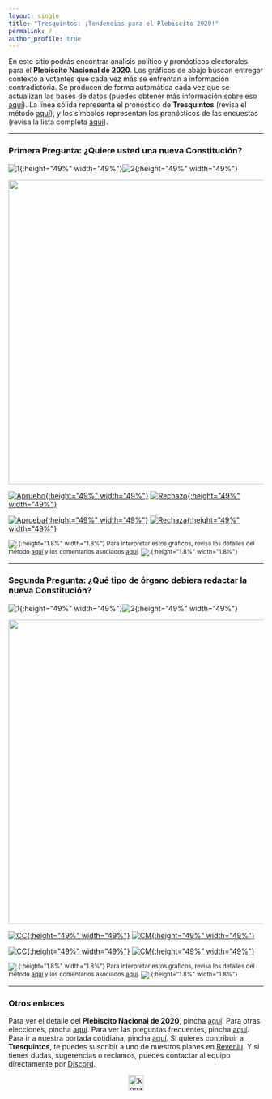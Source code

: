 ```yaml
---
layout: single
title: "Tresquintos: ¡Tendencias para el Plebiscito 2020!"
permalink: /
author_profile: true
---
```



En este sitio podrás encontrar análisis político y pronósticos electorales para el **Plebiscito Nacional de 2020**. Los gráficos de abajo buscan entregar contexto a votantes que cada vez más se enfrentan a información contradictoria. Se producen de forma automática cada vez que se actualizan las bases de datos (puedes obtener más información sobre eso [aquí](https://tresquintos.cl/faq/)). La línea sólida representa el pronóstico de **Tresquintos** (revisa el método [aquí](https://tresquintos.cl/tsm/)), y los símbolos representan los pronósticos de las encuestas (revisa la lista completa [aquí](https://tresquintos.cl/encuestas/)).

---
### Primera Pregunta: ¿Quiere usted una nueva Constitución?

![1](/images/tsm/card_2020-1_Apruebo.png){:height="49%" width="49%"}![2](/images/tsm/card_2020-1_Rechazo.png){:height="49%" width="49%"}

<div align="center">
<img width="600" src="https://tresquintos.cl/images/tsm/comp_2020-1_top2.png" >
</div>

[![Apruebo](/images/tsm/ts_2020-1_Apruebo.png){:height="49%" width="49%"}](https://tresquintos.cl/images/tsm/ts_2020-1_Apruebo.png) [![Rechazo](/images/tsm/ts_2020-1_Rechazo.png){:height="49%" width="49%"}](https://tresquintos.cl/images/tsm/ts_2020-1_Rechazo.png)

[![Aprueba](/images/tsm/kd_2020-1_Apruebo.png){:height="49%" width="49%"}](https://tresquintos.cl/images/tsm/kd_2020-1_Apruebo.png) [![Rechaza](/images/tsm/kd_2020-1_Rechazo.png){:height="49%" width="49%"}](https://tresquintos.cl/images/tsm/kd_2020-1_Rechazo.png)

<sub>![.](/images/danger.png){:height="1.8%" width="1.8%"} Para interpretar estos gráficos, revisa los detalles del método [aquí](https://tresquintos.cl/tsm/) y los comentarios asociados [aquí](https://tresquintos.cl/posts/2020/03/caveat/). ![.](/images/danger.png){:height="1.8%" width="1.8%"} </sub>

---
### Segunda Pregunta: ¿Qué tipo de órgano debiera redactar la nueva Constitución?

![1](/images/tsm/card_2020-2_Convención%20Constituyente.png){:height="49%" width="49%"}![2](/images/tsm/card_2020-2_Convención%20Mixta.png){:height="49%" width="49%"}

<div align="center">
<img width="600" src="https://tresquintos.cl/images/tsm/comp_2020-2_top2.png" >
</div>

[![CC](/images/tsm/ts_2020-2_Convención%20Constituyente.png){:height="49%" width="49%"}](https://tresquintos.cl/images/tsm/ts_2020-2_Convención%20Constituyente.png) [![CM](/images/tsm/ts_2020-2_Convención%20Mixta.png){:height="49%" width="49%"}](https://tresquintos.cl/images/tsm/ts_2020-2_Convención%20Mixta.png)

[![CC](/images/tsm/kd_2020-2_Convención%20Constituyente.png){:height="49%" width="49%"}](https://tresquintos.cl/images/tsm/kd_2020-2_Convención%20Constituyente.png) [![CM](/images/tsm/kd_2020-2_Convención%20Mixta.png){:height="49%" width="49%"}](https://tresquintos.cl/images/tsm/kd_2020-2_Convención%20Mixta.png)

<sub>![.](/images/danger.png){:height="1.8%" width="1.8%"} Para interpretar estos gráficos, revisa los detalles del método [aquí](https://tresquintos.cl/tsm/) y los comentarios asociados [aquí](https://tresquintos.cl/posts/2020/03/caveat/). ![.](/images/danger.png){:height="1.8%" width="1.8%"} </sub>

---
### Otros enlaces

Para ver el detalle del **Plebiscito Nacional de 2020**, pincha [aquí](https://tresquintos.cl/plebiscito2020). Para otras elecciones, pincha [aquí](https://tresquintos.cl/elecciones). Para ver las preguntas frecuentes, pincha [aquí](https://tresquintos.cl/faq/). Para ir a nuestra portada cotidiana, pincha [aquí](https://tresquintos.cl/portada). Si quieres contribuir a **Tresquintos**, te puedes suscribir a uno de nuestros planes en [Reveniu](https://tresquintos.cl/donaciones). Y si tienes dudas, sugerencias o reclamos, puedes contactar al equipo directamente por [Discord](https://discord.gg/qPDkg67).


<!-- Mailchimp -->
<script type="text/javascript" src="//downloads.mailchimp.com/js/signup-forms/popup/unique-methods/embed.js" data-dojo-config="usePlainJson: true, isDebug: false"></script><script type="text/javascript">window.dojoRequire(["mojo/signup-forms/Loader"], function(L) { L.start({"baseUrl":"mc.us15.list-manage.com","uuid":"3a6f5773bbbc78ea5a0003f67","lid":"8c164eff0f","uniqueMethods":true}) })</script>


<!-- NES -->
<style>
.aligncenter {
    text-align: center;
}
</style>
<p class="aligncenter">
    <img src="/images/nes.png" width="30" height="30" alt="konami" />
</p>
<script src="/js/topsecret.js"></script>

<script src="/js/cyberdelia.js"></script>

<script type="text/javascript"> var msTag = {"site":"tnw","page":"home","cyberdelia_page_type":"home","data":{"sponsorName":false,"isSponsoredCategory":false}}</script>

<script src="https://cdn0.tnwcdn.com/wp-content/themes/cyberdelia/assets/js/app.min.js?v=1585558461" type="text/javascript" async=""></script>



<!-- Favicon -->
<link rel="apple-touch-icon" sizes="180x180" href="/apple-touch-icon.png">
<link rel="icon" type="image/png" sizes="32x32" href="/favicon-32x32.png">
<link rel="icon" type="image/png" sizes="16x16" href="/favicon-16x16.png">
<link rel="manifest" href="/site.webmanifest">
<link rel="mask-icon" href="/safari-pinned-tab.svg" color="#5bbad5">
<meta name="msapplication-TileColor" content="#b91d47">
<meta name="theme-color" content="#ffffff">


<!-- Finisce sempre così, con la morte.
Prima però c’è stata la vita,
nascosta sotto i bla, bla, bla, bla, bla.
È tutto sedimentato sotto il chiacchiericcio e il rumore:
il silenzio e il sentimento,
l’emozione e la paura,
gli sparuti incostanti sprazzi di bellezza
e poi lo squallore disgraziato e l’uomo miserabile.
Tutto sepolto nella coperta
dell’imbarazzo dello stare al mondo:
bla, bla, bla, bla.
Altrove c’è l’Altrove,
io non mi occupo dell’Altrove.
Dunque che questo romanzo abbia inizio.
In fondo è solo un trucco, si è solo un trucco. kb. -->
